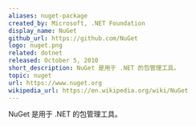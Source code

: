 ```yaml
---
aliases: nuget-package
created_by: Microsoft, .NET Foundation
display_name: NuGet
github_url: https://github.com/NuGet
logo: nuget.png
related: dotnet
released: October 5, 2010
short_description: NuGet 是用于 .NET 的包管理工具。
topic: nuget
url: https://www.nuget.org
wikipedia_url: https://en.wikipedia.org/wiki/NuGet
---
```

NuGet 是用于 .NET 的包管理工具。